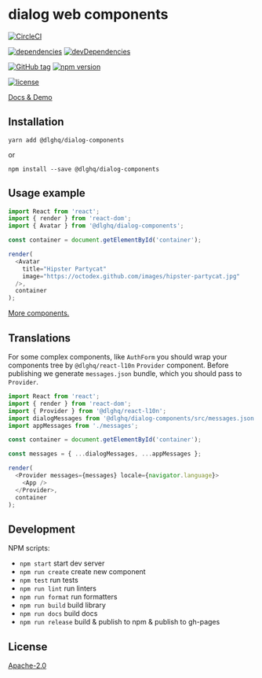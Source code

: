 dialog web components
=====================

[![CircleCI](https://img.shields.io/circleci/project/github/dialogs/dialog-web-components.svg)](https://circleci.com/gh/dialogs/dialog-web-components/tree/master)

[![dependencies](https://img.shields.io/david/dialogs/dialog-web-components.svg)](package.json)
[![devDependencies](https://img.shields.io/david/dev/dialogs/dialog-web-components.svg)](package.json)

[![GitHub tag](https://img.shields.io/github/tag/dialogs/dialog-web-components.svg)](https://github.com/dialogs/dialog-web-components/tags)
[![npm version](https://img.shields.io/npm/v/@dlghq/dialog-components.svg)](https://www.npmjs.com/package/@dlghq/dialog-components)

[![license](https://img.shields.io/github/license/dialogs/dialog-web-components.svg)](LICENSE)


[Docs & Demo](https://dialogs.github.io/dialog-web-components/)


Installation
------------

```
yarn add @dlghq/dialog-components
```
or
```
npm install --save @dlghq/dialog-components
```

Usage example
-------------

```js
import React from 'react';
import { render } from 'react-dom';
import { Avatar } from '@dlghq/dialog-components';

const container = document.getElementById('container');

render(
  <Avatar
    title="Hipster Partycat"
    image="https://octodex.github.com/images/hipster-partycat.jpg"
  />,
  container
);
```

[More components.](https://dialogs.github.io/dialog-web-components/)


Translations
------------

For some complex components, like `AuthForm` you should wrap your components tree
by `@dlghq/react-l10n` `Provider` component.
Before publishing we generate `messages.json` bundle, which you should pass to `Provider`.

```js
import React from 'react';
import { render } from 'react-dom';
import { Provider } from '@dlghq/react-l10n';
import dialogMessages from '@dlghq/dialog-components/src/messages.json';
import appMessages from './messages';

const container = document.getElementById('container');

const messages = { ...dialogMessages, ...appMessages };

render(
  <Provider messages={messages} locale={navigator.language}>
    <App />
  </Provider>,
  container
);
```

Development
-----------

NPM scripts:

 - `npm start` start dev server
 - `npm run create` create new component
 - `npm test` run tests
 - `npm run lint` run linters
 - `npm run format` run formatters
 - `npm run build` build library
 - `npm run docs` build docs
 - `npm run release` build & publish to npm & publish to gh-pages

License
-------
[Apache-2.0](LICENSE)

